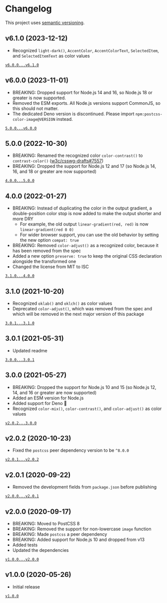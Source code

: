 # Changelog

This project uses [semantic versioning](https://semver.org/).

## v6.1.0 (2023-12-12)

- Recognized `light-dark()`,
  `AccentColor`, `AccentColorText`, `SelectedItem`, and `SelectedItemText`
  as color values

[`v6.0.0...v6.1.0`](https://github.com/valtlai/postcss-color-image/compare/v6.0.0...v6.1.0)

## v6.0.0 (2023-11-01)

- BREAKING: Dropped support for Node.js 14 and 16,
  so Node.js 18 or greater is now supported.
- Removed the ESM exports.
  All Node.js versions support CommonJS, so this should not matter.
- The dedicated Deno version is discontinued.
  Please import `npm:postcss-color-image@VERSION` instead.

[`5.0.0...v6.0.0`](https://github.com/valtlai/postcss-color-image/compare/5.0.0...v6.0.0)

## 5.0.0 (2022-10-30)

- BREAKING: Renamed the recognized color `color-contrast()` to `contrast-color()`
  ([w3c/csswg-drafts#7557](https://github.com/w3c/csswg-drafts/issues/7557))
- BREAKING: Dropped the support for Node.js 12 and 17
  (so Node.js 14, 16, and 18 or greater are now supported)

[`4.0.0...5.0.0`](https://github.com/valtlai/postcss-color-image/compare/4.0.0...5.0.0)

## 4.0.0 (2022-01-27)

- BREAKING: Instead of duplicating the color in the output gradient,
  a double-position color stop is now added
  to make the output shorter and more DRY
	- For example, the old output `linear-gradient(red, red)`
	  is now `linear-gradient(red 0 0)`
	- For wider browser support, you can use the old behavior
	  by setting the new option `compat: true`
- BREAKING: Removed `color-adjust()` as a recognized color,
  because it has been removed from the spec
- Added a new option `preserve: true`
  to keep the original CSS declaration alongside the transformed one
- Changed the license from MIT to ISC

[`3.1.0...4.0.0`](https://github.com/valtlai/postcss-color-image/compare/3.1.0...4.0.0)

## 3.1.0 (2021-10-20)

- Recognized `oklab()` and `oklch()` as color values
- Deprecated `color-adjust()`, which was removed from the spec
  and which will be removed in the next major version of this package

[`3.0.1...3.1.0`](https://github.com/valtlai/postcss-color-image/compare/3.0.1...3.1.0)

## 3.0.1 (2021-05-31)

- Updated readme

[`3.0.0...3.0.1`](https://github.com/valtlai/postcss-color-image/compare/3.0.0...3.0.1)

## 3.0.0 (2021-05-27)

- BREAKING: Dropped the support for Node.js 10 and 15
  (so Node.js 12, 14, and 16 or greater are now supported)
- Added an ESM version for Node.js
- Added support for Deno&nbsp;🦕
- Recognized `color-mix()`, `color-contrast()`, and `color-adjust()`
  as color values

[`v2.0.2...3.0.0`](https://github.com/valtlai/postcss-color-image/compare/v2.0.2...3.0.0)

## v2.0.2 (2020-10-23)

- Fixed the `postcss` peer dependency version to be `^8.0.0`

[`v2.0.1...v2.0.2`](https://github.com/valtlai/postcss-color-image/compare/v2.0.1...v2.0.2)

## v2.0.1 (2020-09-22)

- Removed the development fields from `package.json` before publishing

[`v2.0.0...v2.0.1`](https://github.com/valtlai/postcss-color-image/compare/v2.0.0...v2.0.1)

## v2.0.0 (2020-09-17)

- BREAKING: Moved to PostCSS&nbsp;8
- BREAKING: Removed the support for non-lowercase `image` function
- BREAKING: Made `postcss` a peer dependency
- BREAKING: Added support for Node.js 10 and dropped from v13
- Added tests
- Updated the dependencies

[`v1.0.0...v2.0.0`](https://github.com/valtlai/postcss-color-image/compare/v1.0.0...v2.0.0)

## v1.0.0 (2020-05-26)

- Initial release

[`v1.0.0`](https://github.com/valtlai/postcss-color-image/tree/v1.0.0)
